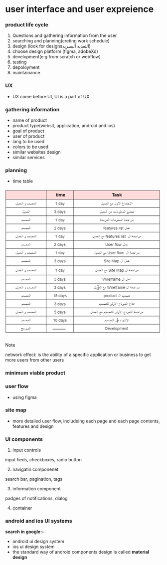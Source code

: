# user interface and user expreience

### product life cycle
1. Questions and gathering information from the user
2. searching and planning(creting work schedule)
3. design (look for designsالتغذيه البصريه)
4. choose design platform (figma, adobeXd)
5. development(e:g from scratch or webflow)
6. testing
7. depoloyment
8. maintainance

### UX
- UX come before UI, UI is a part of UX

### gathering information
- name of product
- product type(websit, application, android and ios)
- goal of product
- user of product
- lang to be used
- colors to be used
- similar websites design
- similar services

### planning
- time table

![](./tmeTable2.png)

> [!NOTE]
> network effect: is the ability of a specific application or business to get more users from other users

### minimum viable product

### user flow
- using figma

### site map
- more detailed user flow, includeing each page and each page contents, features and design

### UI components
1. input controls

input fieds, checkboxes, radio button

2. navigatin componenet

search bar, pagination, tags

3. information component

padges of notifications, dialog

4. container

### android and ios UI systems

**search in google:-**

- android ui design system
- ios ui design system
- the standard way of android components design is called **material design** 
